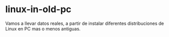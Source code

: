# linux-in-old-pc
Vamos a llevar datos reales, a partir de instalar diferentes distribuciones de Linux en PC mas o menos antiguas.
